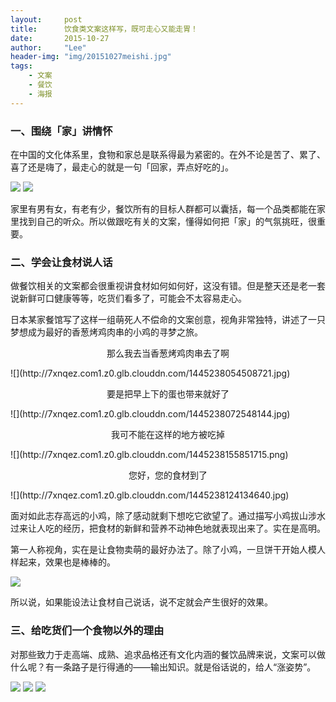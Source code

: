 ```yaml
---
layout:     post
title:      饮食类文案这样写，既可走心又能走胃！
date:       2015-10-27
author:     "Lee"
header-img: "img/20151027meishi.jpg"
tags:
    - 文案
    - 餐饮
    - 海报
---
```


### 一、围绕「家」讲情怀

在中国的文化体系里，食物和家总是联系得最为紧密的。在外不论是苦了、累了、喜了还是嗨了，最走心的就是一句「回家，弄点好吃的」。

![](http://7xnqez.com1.z0.glb.clouddn.com/1445237699462541.jpg)
![](http://7xnqez.com1.z0.glb.clouddn.com/1445237699362014.jpg)

家里有男有女，有老有少，餐饮所有的目标人群都可以囊括，每一个品类都能在家里找到自己的听众。所以做跟吃有关的文案，懂得如何把「家」的气氛挑旺，很重要。 



### 二、学会让食材说人话

做餐饮相关的文案都会很重视讲食材如何如何好，这没有错。但是整天还是老一套说新鲜可口健康等等，吃货们看多了，可能会不太容易走心。

日本某家餐馆写了这样一组萌死人不偿命的文案创意，视角非常独特，讲述了一只梦想成为最好的香葱烤鸡肉串的小鸡的寻梦之旅。

<p align = "center" >那么我去当香葱烤鸡肉串去了啊</p>
![](http://7xnqez.com1.z0.glb.clouddn.com/1445238054508721.jpg)

<p align = "center" >要是把早上下的蛋也带来就好了</p>
![](http://7xnqez.com1.z0.glb.clouddn.com/1445238072548144.jpg)

<p align = "center" >我可不能在这样的地方被吃掉</p>
![](http://7xnqez.com1.z0.glb.clouddn.com/1445238155851715.png)

<p align = "center" >您好，您的食材到了</p>
![](http://7xnqez.com1.z0.glb.clouddn.com/1445238124134640.jpg)

面对如此志存高远的小鸡，除了感动就剩下想吃它欲望了。通过描写小鸡拔山涉水过来让人吃的经历，把食材的新鲜和营养不动神色地就表现出来了。实在是高明。

第一人称视角，实在是让食物卖萌的最好办法了。除了小鸡，一旦饼干开始人模人样起来，效果也是棒棒的。

![](http://7xnqez.com1.z0.glb.clouddn.com/1445238709683298.jpg)

所以说，如果能设法让食材自己说话，说不定就会产生很好的效果。



### 三、给吃货们一个食物以外的理由

对那些致力于走高端、成熟、追求品格还有文化内涵的餐饮品牌来说，文案可以做什么呢？有一条路子是行得通的——输出知识。就是俗话说的，给人“涨姿势”。



![](http://7xnqez.com1.z0.glb.clouddn.com/1445238235210700.jpg)
![](http://7xnqez.com1.z0.glb.clouddn.com/1445238235966437.jpg)
![](http://7xnqez.com1.z0.glb.clouddn.com/1445238235217581.jpg)
